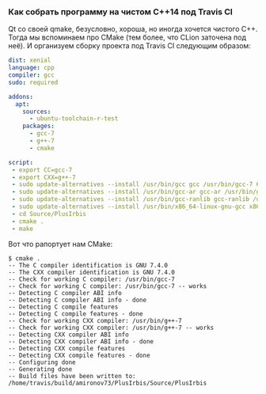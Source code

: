 ### Как собрать программу на чистом C++14 под Travis CI

Qt со своей qmake, безусловно, хороша, но иногда хочется чистого C++. Тогда мы вспоминаем про CMake (тем более, что CLion заточена под неё). И организуем сборку проекта под Travis CI следующим образом:

```yaml
dist: xenial
language: cpp
compiler: gcc
sudo: required

addons:
  apt:
    sources:
      - ubuntu-toolchain-r-test
    packages:
      - gcc-7
      - g++-7
      - cmake

script:
 - export CC=gcc-7
 - export CXX=g++-7
 - sudo update-alternatives --install /usr/bin/gcc gcc /usr/bin/gcc-7 60
 - sudo update-alternatives --install /usr/bin/gcc-ar gcc-ar /usr/bin/gcc-ar-7 60
 - sudo update-alternatives --install /usr/bin/gcc-ranlib gcc-ranlib /usr/bin/gcc-ranlib-7 60
 - sudo update-alternatives --install /usr/bin/x86_64-linux-gnu-gcc x86_64-linux-gnu-gcc /usr/bin/x86_64-linux-gnu-gcc-7 60
 - cd Source/PlusIrbis
 - cmake .
 - make
```

Вот что рапортует нам CMake:

```
$ cmake .
-- The C compiler identification is GNU 7.4.0
-- The CXX compiler identification is GNU 7.4.0
-- Check for working C compiler: /usr/bin/gcc-7
-- Check for working C compiler: /usr/bin/gcc-7 -- works
-- Detecting C compiler ABI info
-- Detecting C compiler ABI info - done
-- Detecting C compile features
-- Detecting C compile features - done
-- Check for working CXX compiler: /usr/bin/g++-7
-- Check for working CXX compiler: /usr/bin/g++-7 -- works
-- Detecting CXX compiler ABI info
-- Detecting CXX compiler ABI info - done
-- Detecting CXX compile features
-- Detecting CXX compile features - done
-- Configuring done
-- Generating done
-- Build files have been written to: /home/travis/build/amironov73/PlusIrbis/Source/PlusIrbis
```
